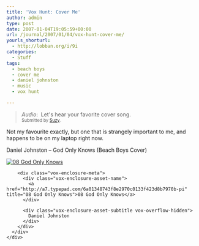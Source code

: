 ```yaml
---
title: 'Vox Hunt: Cover Me'
author: admin
type: post
date: 2007-01-04T19:05:59+00:00
url: /journal/2007/01/04/vox-hunt-cover-me/
yourls_shorturl:
  - http://lobban.org/i/9i
categories:
  - Stuff
tags:
  - beach boys
  - cover me
  - daniel johnston
  - music
  - vox hunt

---
```

> _Audio_:&#160; Let's hear your favorite cover song.   
> <span style="font-size: 0.8em">Submitted by <a class="enclosure-inline-user" href="http://soozinator.vox.com/">Suzy</a>.&#160;</span>

Not my favourite exactly, but one that is strangely important to me, and happens to be on my laptop right now.

Daniel Johnston &#8211; God Only Knows (Beach Boys Cover)

<div class="vox-enclosure vox-enclosure-center vox-enclosure-medium vox-audio-enclosure">
  <div class="vox-enclosure-inner">
    <div class="vox-enclosure-list">
      <div class="vox-enclosure-item vox-audio-asset vox-last">
        <div class="vox-enclosure-image">
          <a href="http://a7.typepad.com/6a01348743f8e2970c0133f423d8b7970b-pi" title="Click to play “08 God Only Knows”"><span class="vox-asset-overlay"></span><img alt="08 God Only Knows" class="asset asset-image at-xid-6a01348743f8e2970c0133f423d8b7970b" src="http://a7.typepad.com/6a01348743f8e2970c0133f423d8b7970b-200pi" /></a>
        </div>
        
        <div class="vox-enclosure-meta">
          <div class="vox-enclosure-asset-name">
            <a href="http://a7.typepad.com/6a01348743f8e2970c0133f423d8b7970b-pi" title="08 God Only Knows">08 God Only Knows</a>
          </div>
          
          <div class="vox-enclosure-asset-subtitle vox-overflow-hidden">
            Daniel Johnston
          </div>
        </div>
      </div>
    </div>
  </div>
</div>



<div>
</div></p>